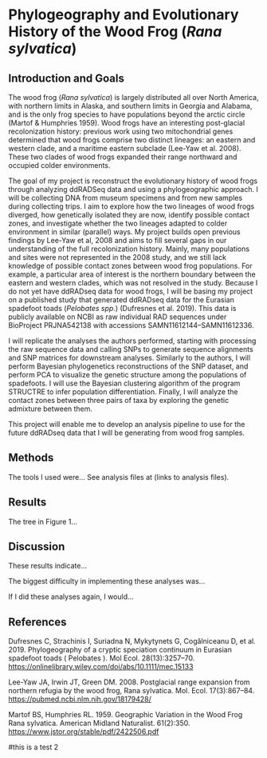 # Phylogeography and Evolutionary History of the Wood Frog (*Rana sylvatica*)

## Introduction and Goals

The wood frog (*Rana sylvatica*) is largely distributed all over North America, with northern limits in Alaska, and southern limits in Georgia and Alabama, and is the only frog species to have populations beyond the arctic circle (Martof & Humphries 1959). Wood frogs have an interesting post-glacial recolonization history: previous work using two mitochondrial genes determined that wood frogs comprise two distinct lineages: an eastern and western clade, and a maritime eastern subclade (Lee-Yaw et al. 2008). These two clades of wood frogs expanded their range northward and occupied colder environments. 

The goal of my project is reconstruct the evolutionary history of wood frogs through analyzing ddRADSeq data and using a phylogeographic approach. I will be collecting DNA from museum specimens and from new samples during collecting trips. I aim to explore how the two lineages of wood frogs diverged, how genetically isolated they are now, identify possible contact zones, and investigate whether the two lineages adapted to colder environment in similar (parallel) ways.
My project builds open previous findings by Lee-Yaw et al, 2008 and aims to fill several gaps in our understanding of the full recolonization history. Mainly, many populations and sites were not represented in the 2008 study, and we still lack knowledge of possible contact zones between wood frog populations. For example, a particular area of interest is the northern boundary between the eastern and western clades, which was not resolved in the study. 
Because I do not yet have ddRADseq data for wood frogs, I will be basing my project on a  published study that generated ddRADseq data for the Eurasian spadefoot toads (*Pelobates spp.*) (Dufresnes et al. 2019). This data is publicly available on NCBI as raw individual RAD sequences under BioProject PRJNA542138 with accessions SAMN11612144–SAMN11612336.

I will replicate the analyses the authors performed, starting with processing the raw sequence data and calling SNPs to generate sequence alignments and SNP matrices for downstream analyses. Similarly to the authors, I will perform Bayesian phylogenetics reconstructions of the SNP dataset, and perform PCA to visualize the genetic structure among the populations of spadefoots. I will use the Bayesian clustering algorithm of the program STRUCTRE to infer population differentiation. Finally, I will analyze the contact zones between three pairs of taxa by exploring the genetic admixture between them.

This project will enable me to develop an analysis pipeline to use for the future ddRADseq data that I will be generating from wood frog samples.

## Methods

The tools I used were... See analysis files at (links to analysis files).

## Results

The tree in Figure 1...

## Discussion

These results indicate...

The biggest difficulty in implementing these analyses was...

If I did these analyses again, I would...

## References

Dufresnes C, Strachinis I, Suriadna N, Mykytynets G, Cogălniceanu D, et al. 2019. Phylogeography of a cryptic speciation continuum in Eurasian spadefoot toads ( Pelobates ). Mol Ecol. 28(13):3257–70. https://onlinelibrary.wiley.com/doi/abs/10.1111/mec.15133

Lee-Yaw JA, Irwin JT, Green DM. 2008. Postglacial range expansion from northern refugia by the wood frog, Rana sylvatica. Mol. Ecol. 17(3):867–84. https://pubmed.ncbi.nlm.nih.gov/18179428/

Martof BS, Humphries RL. 1959. Geographic Variation in the Wood Frog Rana sylvatica. American Midland Naturalist. 61(2):350. https://www.jstor.org/stable/pdf/2422506.pdf


#this is a test 2

